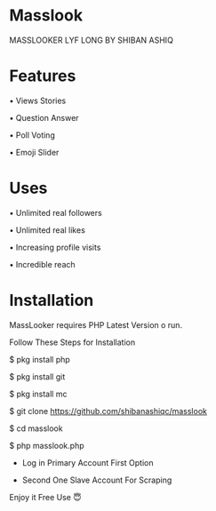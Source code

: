 # Masslook
MASSLOOKER LYF LONG BY SHIBAN ASHIQ

# Features

• Views Stories

• Question Answer

• Poll Voting

• Emoji Slider


# Uses

• Unlimited real followers

• Unlimited real likes

• Increasing profile visits

• Incredible reach

# Installation


MassLooker requires PHP Latest Version o run.


Follow These Steps for Installation

$ pkg install php

$ pkg install git

$ pkg install mc

$ git clone https://github.com/shibanashiqc/masslook

$ cd masslook

$ php masslook.php


* Log in Primary Account First Option 

* Second One Slave Account For Scraping 

Enjoy it Free Use 😇


